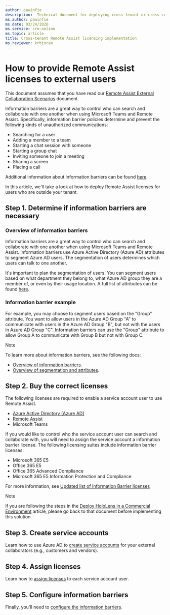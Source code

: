 ```yaml
---
author: pawinfie
description:  Technical document for deploying cross-tenant or cross-company Remote Assist calls
ms.author: pawinfie
ms.date: 03/24/2020
ms.service: crm-online
ms.topic: article
title: Cross-tenant Remote Assist licensing implementation
ms.reviewer: krbjoran
---
```


# How to provide Remote Assist licenses to external users

This document assumes that you have read our [Remote Assist External Collaboration Scenarios](out-of-tenant-overview.md) document. 

Information barriers are a great way to control who can search and collaborate with one another when using Microsoft Teams and Remote Assist. Specifically, information barrier policies determine and prevent the following kinds of unauthorized communications:

- Searching for a user
- Adding a member to a team
- Starting a chat session with someone
- Starting a group chat
- Inviting someone to join a meeting
- Sharing a screen
- Placing a call

Additional information about information barriers can be found [here](https://docs.microsoft.com/microsoft-365/compliance/information-barriers?view=o365-worldwide#what-happens-with-information-barriers).

In this article, we'll take a look at how to deploy Remote Assist licenses for users who are outside your tenant. 

## Step 1. Determine if information barriers are necessary

### Overview of information barriers

Information barriers are a great way to control who can search and collaborate with one another when using Microsoft Teams and Remote Assist. Information barriers use Azure Active Directory (Azure AD) attributes to segment Azure AD users. The segmentation of users determines which users can talk to one another.

It's important to plan the segmentation of users. You can segment users based on what department they belong to, what Azure AD group they are a member of, or even by their usage location. A full list of attributes can be found [here](https://docs.microsoft.com/microsoft-365/compliance/information-barriers-attributes?view=o365-worldwide#reference).

### Information barrier example

For example, you may choose to segment users based on the "Group" attribute. You want to allow users in the Azure AD Group "A" to communicate with users in the Azure AD Group "B", but not with the users in Azure AD Group "C". Information barriers can use the "Group" attribute to allow Group A to communicate with Group B but not with Group C.

>[!NOTE]
> To learn more about information barriers, see the following docs:
>
> - [Overview of information barriers](https://docs.microsoft.com/microsoft-365/compliance/information-barriers?view=o365-worldwide).
> - [Overview of segmentation and attributes](https://docs.microsoft.com/microsoft-365/compliance/information-barriers-attributes?view=o365-worldwide).

## Step 2. Buy the correct licenses

The following licenses are required to enable a service account user to use Remote Assist.

- [Azure Active Directory (Azure AD)](https://docs.microsoft.com/azure/active-directory/fundamentals/active-directory-whatis#who-uses-azure-ad)
- [Remote Assist](buy-remote-assist.md)
- Microsoft Teams

If you would like to control who the service account user can search and collaborate with, you will need to assign the service account a information barrier license. The following licensing suites include information barrier licenses:

- Microsoft 365 E5
- Office 365 E5
- Office 365 Advanced Compliance
- Microsoft 365 E5 Information Protection and Compliance

For more information, see [Updated list of Information Barrier licenses](https://docs.microsoft.com/microsoft-365/compliance/information-barriers?view=o365-worldwide#required-licenses-and-permissions)

>[!NOTE]
> If you are following the steps in the [Deploy HoloLens in a Commercial Environment](https://docs.microsoft.com/hololens/hololens-requirements#apps) article, please go back to that document before implementing this solution.

## Step 3. Create service accounts

Learn how to use Azure AD to [create service accounts](https://docs.microsoft.com/azure/active-directory/fundamentals/add-users-azure-active-directory) for your external collaborators (e.g., customers and vendors).

## Step 4. Assign licenses

Learn how to [assign licenses](https://docs.microsoft.com/azure/active-directory/fundamentals/license-users-groups) to each service account user. 

## Step 5. Configure information barriers

Finally, you'll need to [configure the information barriers](https://docs.microsoft.com/microsoft-365/compliance/information-barriers-policies?view=o365-worldwide).
